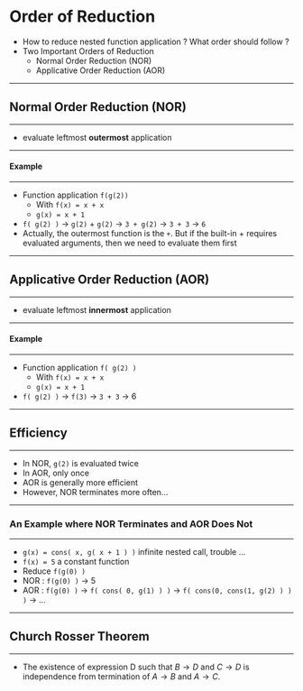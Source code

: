 # Order of Reduction

- How to reduce nested function application ? What order should follow ?
- Two Important Orders of Reduction
  - Normal Order Reduction (NOR)
  - Applicative Order Reduction (AOR)

------

## Normal Order Reduction (NOR)

------

- evaluate leftmost **outermost** application

------

#### Example

------

- Function application `f(g(2))`
  - With `f(x) = x + x`
  - `g(x) = x + 1`
- `f( g(2) )` $\rightarrow$ `g(2)` + `g(2)` $\rightarrow$ `3 + g(2)` $\rightarrow$ `3 + 3` $\rightarrow$ `6`
- Actually, the outermost function is the `+`.  But if the built-in + requires evaluated arguments, then we need to evaluate them first

------

## Applicative Order Reduction (AOR)

------

- evaluate leftmost **innermost** application

------

#### Example

------

- Function application `f( g(2) )`
  - With `f(x) = x + x`
  - `g(x) = x + 1`
- `f( g(2) )` $\rightarrow$ `f(3)` $\rightarrow$ `3 + 3` $\rightarrow$ 6 

------

## Efficiency

------

- In NOR, `g(2)` is evaluated twice
- In AOR, only once
- AOR is generally more efficient
- However, NOR terminates more often...

------

### An Example where NOR Terminates and AOR Does Not

------

- `g(x) = cons( x, g( x + 1 ) )` infinite nested call, trouble ...
- `f(x) = 5` a constant function
- Reduce `f(g(0) )`
- NOR : `f(g(0) )` $\rightarrow$ 5
- AOR : `f(g(0) )` $\rightarrow$ `f( cons( 0, g(1) ) )` $\rightarrow$ `f( cons(0, cons(1, g(2) ) ) )` $\rightarrow$ ...

------

## Church Rosser Theorem

------

- The existence of expression D such that $B\to D$ and $C\to D$ is independence from termination of $A\to B$ and $A\to C$.

  